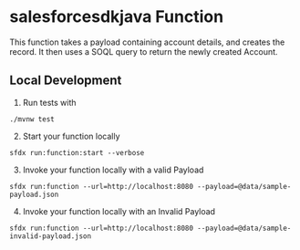 # salesforcesdkjava Function

This function takes a payload containing account details, and creates the record. It then uses a SOQL query to return the newly created Account.

## Local Development

1. Run tests with

```
./mvnw test
```

2. Start your function locally

```
sfdx run:function:start --verbose
```

3. Invoke your function locally with a valid Payload

```
sfdx run:function --url=http://localhost:8080 --payload=@data/sample-payload.json
```

4. Invoke your function locally with an Invalid Payload

```
sfdx run:function --url=http://localhost:8080 --payload=@data/sample-invalid-payload.json
```
